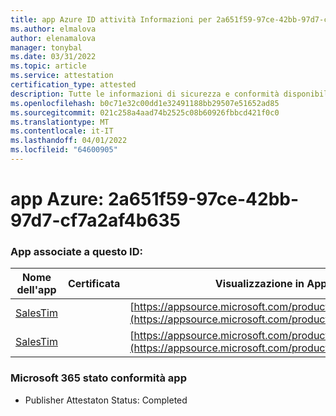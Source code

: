 ```yaml
---
title: app Azure ID attività Informazioni per 2a651f59-97ce-42bb-97d7-cf7a2af4b635
ms.author: elmalova
author: elenamalova
manager: tonybal
ms.date: 03/31/2022
ms.topic: article
ms.service: attestation
certification_type: attested
description: Tutte le informazioni di sicurezza e conformità disponibili per 2a651f59-97ce-42bb-97d7-cf7a2af4b635.
ms.openlocfilehash: b0c71e32c00dd1e32491188bb29507e51652ad85
ms.sourcegitcommit: 021c258a4aad74b2525c08b60926fbbcd421f0c0
ms.translationtype: MT
ms.contentlocale: it-IT
ms.lasthandoff: 04/01/2022
ms.locfileid: "64600905"
---
```

# <a name="azure-app-id-2a651f59-97ce-42bb-97d7-cf7a2af4b635"></a>app Azure: 2a651f59-97ce-42bb-97d7-cf7a2af4b635


### <a name="apps-associated-with-this-id"></a>App associate a questo ID:
| **Nome dell'app** | **Certificata** | **Visualizzazione in AppSource** |
|--------------|---------------|-----------------------|
| [SalesTim](../forward/salestim.salestim.md) |  | [https://appsource.microsoft.com/product/office/salestim.salestim](https://appsource.microsoft.com/product/office/salestim.salestim) |
| [SalesTim](../forward/WA200001393.md) |  | [https://appsource.microsoft.com/product/office/WA200001393](https://appsource.microsoft.com/product/office/WA200001393) |

### <a name="microsoft-365-app-compliance-status"></a>Microsoft 365 stato conformità app
- Publisher Attestaton Status: Completed
